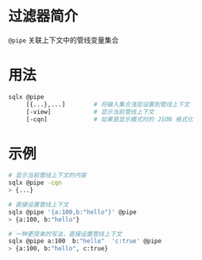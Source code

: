 # 过滤器简介

`@pipe` 关联上下文中的管线变量集合


# 用法

```bash
sqlx @pipe
     [{...},...]        # 将输入集合浅层设置到管线上下文
     [-view]            # 显示当前管线上下文
     [-cqn]             # 如果是显示模式时的 JSON 格式化
```
# 示例

```bash
# 显示当前管线上下文的内容
sqlx @pipe -cqn
> {...}

# 直接设置管线上下文
sqlx @pipe '{a:100,b:"hello"}' @pipe
> {a:100, b:"hello"}

# 一种更简单的写法，直接设置管线上下文
sqlx @pipe a:100  b:"hello"  'c:true' @pipe
> {a:100, b:"hello", c:true}
```

